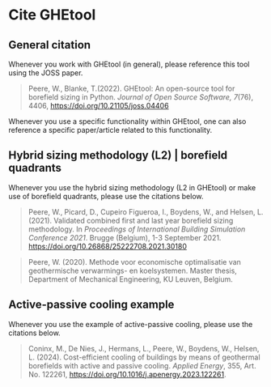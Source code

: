 # Cite GHEtool

## General citation
Whenever you work with GHEtool (in general), please reference this tool using the JOSS paper.

> Peere, W., Blanke, T.(2022). GHEtool: An open-source tool for borefield sizing in Python. _Journal of Open Source Software, 7_(76), 4406, https://doi.org/10.21105/joss.04406


Whenever you use a specific functionality within GHEtool, one can also reference a specific paper/article related to this functionality.

## Hybrid sizing methodology (L2) | borefield quadrants
Whenever you use the hybrid sizing methodology (L2 in GHEtool) or make use of borefield quadrants, please use the citations below.

> Peere, W., Picard, D., Cupeiro Figueroa, I., Boydens, W., and Helsen, L. (2021). Validated combined first and last year borefield sizing methodology. In _Proceedings of International Building Simulation Conference 2021_. Brugge (Belgium), 1-3 September 2021. https://doi.org/10.26868/25222708.2021.30180

> Peere, W. (2020). Methode voor economische optimalisatie van geothermische verwarmings- en koelsystemen. Master thesis, Department of Mechanical Engineering, KU Leuven, Belgium.

## Active-passive cooling example
Whenever you use the example of active-passive cooling, please use the citations below.

> Coninx, M., De Nies, J., Hermans, L., Peere, W., Boydens, W., Helsen, L. (2024). Cost-efficient cooling of buildings by means of geothermal borefields with active and passive cooling. _Applied Energy_, 355, Art. No. 122261, https://doi.org/10.1016/j.apenergy.2023.122261.
